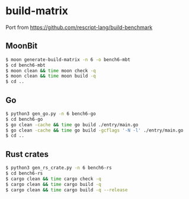 # build-matrix

Port from https://github.com/rescript-lang/build-benchmark

## MoonBit

```bash
$ moon generate-build-matrix -n 6 -o bench6-mbt
$ cd bench6-mbt
$ moon clean && time moon check -q
$ moon clean && time moon build -q
$ cd ..
```

## Go

```bash
$ python3 gen_go.py -n 6 bench6-go
$ cd bench6-go
$ go clean -cache && time go build ./entry/main.go
$ go clean -cache && time go build -gcflags '-N -l' ./entry/main.go
$ cd ..
```

## Rust crates

```bash
$ python3 gen_rs_crate.py -n 6 bench6-rs
$ cd bench6-rs
$ cargo clean && time cargo check -q
$ cargo clean && time cargo build -q
$ cargo clean && time cargo build -q --release
```
